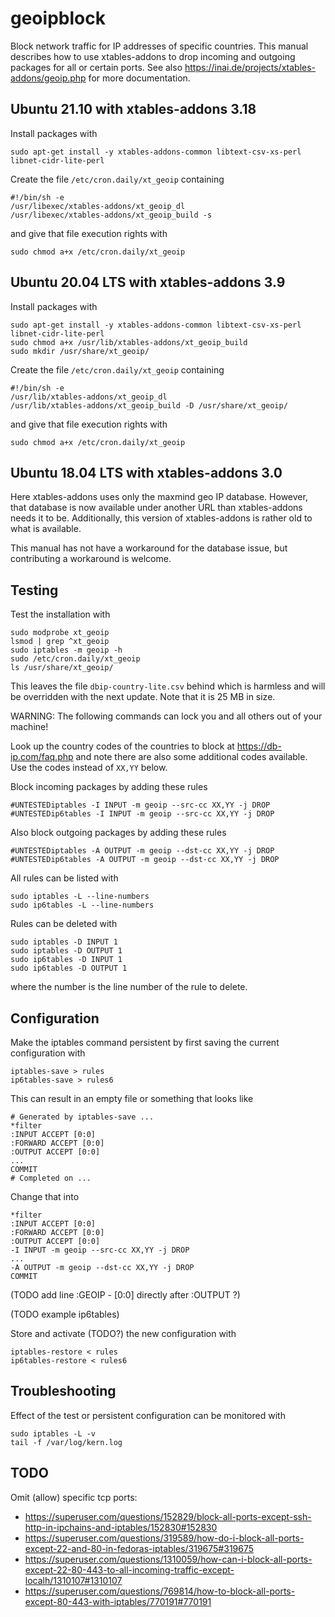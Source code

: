# geoipblock

Block network traffic for IP addresses of specific countries. This manual
describes how to use xtables-addons to drop incoming and outgoing packages for
all or certain ports. See also
https://inai.de/projects/xtables-addons/geoip.php for more documentation.

## Ubuntu 21.10 with xtables-addons 3.18

Install packages with

    sudo apt-get install -y xtables-addons-common libtext-csv-xs-perl libnet-cidr-lite-perl

Create the file `/etc/cron.daily/xt_geoip` containing

    #!/bin/sh -e
    /usr/libexec/xtables-addons/xt_geoip_dl
    /usr/libexec/xtables-addons/xt_geoip_build -s

and give that file execution rights with

    sudo chmod a+x /etc/cron.daily/xt_geoip

## Ubuntu 20.04 LTS with xtables-addons 3.9

Install packages with

    sudo apt-get install -y xtables-addons-common libtext-csv-xs-perl libnet-cidr-lite-perl
    sudo chmod a+x /usr/lib/xtables-addons/xt_geoip_build
    sudo mkdir /usr/share/xt_geoip/

Create the file `/etc/cron.daily/xt_geoip` containing

    #!/bin/sh -e
    /usr/lib/xtables-addons/xt_geoip_dl
    /usr/lib/xtables-addons/xt_geoip_build -D /usr/share/xt_geoip/

and give that file execution rights with

    sudo chmod a+x /etc/cron.daily/xt_geoip

## Ubuntu 18.04 LTS with xtables-addons 3.0

Here xtables-addons uses only the maxmind geo IP database. However, that
database is now available under another URL than xtables-addons needs it to be.
Additionally, this version of xtables-addons is rather old to what is available.

This manual has not have a workaround for the database issue, but contributing
a workaround is welcome.

## Testing

Test the installation with

    sudo modprobe xt_geoip
    lsmod | grep ^xt_geoip
    sudo iptables -m geoip -h
    sudo /etc/cron.daily/xt_geoip
    ls /usr/share/xt_geoip/

This leaves the file `dbip-country-lite.csv` behind which is harmless and will
be overridden with the next update. Note that it is 25 MB in size.

WARNING: The following commands can lock you and all others out of your machine!

Look up the country codes of the countries to block at https://db-ip.com/faq.php
and note there are also some additional codes available. Use the codes instead
of `XX,YY` below.

Block incoming packages by adding these rules

    #UNTESTEDiptables -I INPUT -m geoip --src-cc XX,YY -j DROP
    #UNTESTEDip6tables -I INPUT -m geoip --src-cc XX,YY -j DROP

Also block outgoing packages by adding these rules

    #UNTESTEDiptables -A OUTPUT -m geoip --dst-cc XX,YY -j DROP
    #UNTESTEDip6tables -A OUTPUT -m geoip --dst-cc XX,YY -j DROP

All rules can be listed with

    sudo iptables -L --line-numbers
    sudo ip6tables -L --line-numbers

Rules can be deleted with

    sudo iptables -D INPUT 1
    sudo iptables -D OUTPUT 1
    sudo ip6tables -D INPUT 1
    sudo ip6tables -D OUTPUT 1

where the number is the line number of the rule to delete.    

## Configuration

Make the iptables command persistent by first saving the current configuration
with

    iptables-save > rules
    ip6tables-save > rules6

This can result in an empty file or something that looks like

    # Generated by iptables-save ...
    *filter
    :INPUT ACCEPT [0:0]
    :FORWARD ACCEPT [0:0]
    :OUTPUT ACCEPT [0:0]
    ...
    COMMIT
    # Completed on ...

Change that into

    *filter
    :INPUT ACCEPT [0:0]
    :FORWARD ACCEPT [0:0]
    :OUTPUT ACCEPT [0:0]
    -I INPUT -m geoip --src-cc XX,YY -j DROP
    ...
    -A OUTPUT -m geoip --dst-cc XX,YY -j DROP
    COMMIT

(TODO add line :GEOIP - [0:0] directly after :OUTPUT ?)

(TODO example ip6tables)

Store and activate (TODO?) the new configuration with

    iptables-restore < rules
    ip6tables-restore < rules6

## Troubleshooting

Effect of the test or persistent configuration can be monitored with

    sudo iptables -L -v
    tail -f /var/log/kern.log 

## TODO

Omit (allow) specific tcp ports:
- https://superuser.com/questions/152829/block-all-ports-except-ssh-http-in-ipchains-and-iptables/152830#152830
- https://superuser.com/questions/319589/how-do-i-block-all-ports-except-22-and-80-in-fedoras-iptables/319675#319675
- https://superuser.com/questions/1310059/how-can-i-block-all-ports-except-22-80-443-to-all-incoming-traffic-except-localh/1310107#1310107
- https://superuser.com/questions/769814/how-to-block-all-ports-except-80-443-with-iptables/770191#770191
